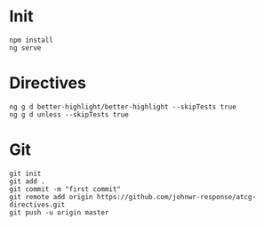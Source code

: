 # Init
```
npm install
ng serve
```

# Directives
```
ng g d better-highlight/better-highlight --skipTests true
ng g d unless --skipTests true
```

# Git
```
git init
git add .
git commit -m "first commit"
git remote add origin https://github.com/johnwr-response/atcg-directives.git
git push -u origin master
```
